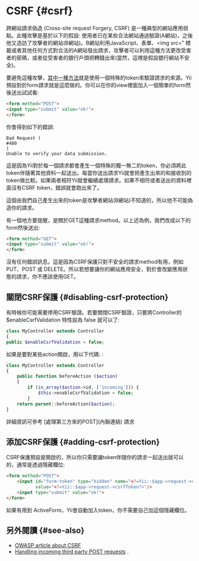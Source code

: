 # CSRF {#csrf}

跨網站請求偽造 \(Cross-site request Forgery, CSRF\) 是一種典型的網站應用弱點。此種攻擊是基於以下的假設: 使用者已在某些合法網站通過驗證\(A網站\)，之後他又造訪了攻擊者的網站\(B網站\)。B網站利用JavaScript、表單、&lt;img src=" 標籤或者其他任何方式對合法的A網站發出請求，攻擊者可以利用這種方法更改受害者的密碼，或者從受害者的銀行戶頭把轉錢出來\(當然，這裡是假設銀行網站不安全\)。

要避免這種攻擊，[其中一種方法](https://www.owasp.org/index.php/Cross-Site_Request_Forgery_%28CSRF%29_Prevention_Cheat_Sheet)就是使用一個特殊的token來驗證請求的來源。Yii預設對於form請求就是這麼做的。你可以在你的view裡面加入一個簡單的form然後送出試試看:

```HTML
<form method="POST">
<input type="submit" value="ok!">
</form>
```

你會得到如下的錯誤:

```
Bad Request (
#400
)
Unable to verify your data submission.
```

這是因為Yii對於每一個請求都會產生一個特殊的獨一無二的token，你必須將此token伴隨著其他資料一起送出。每當你送出請求Yii就會把產生出來的和接收到的token做比較。如果兩者相符Yii就會繼續處理請求。如果不相符或者送出的資料裡面沒有CSRF token，錯誤就會跑出來了。

這個由我們自己產生出來的token是攻擊者網站\(B網站\)不知道的，所以他不可能偽造你的請求。

有一個地方要提醒，是關於GET這種請求method。以上述為例，我們改成以下的form然後送出:

```HTML
<form method="GET">
<input type="submit" value="ok!">
</form>
```

沒有任何錯誤訊息。這是因為CSRF保護只對不安全的請求method有用，例如PUT、POST 或 DELETE。所以若想要讓你的網站應用安全，對於會改變應用狀態的請求，你不應該使用GET。

## 關閉CSRF保護 {#disabling-csrf-protection}

有時候你可能需要停用CSRF驗證。若要關閉CSRF驗證，只要將Controller的 $enableCsrfValidation 特性設為 false 就可以了:

```php
class MyController extends Controller
{   
public $enableCsrfValidation = false;
```

如果是要對某些action開啟，用以下代碼: :

```php
class MyController extends Controller
{   
    public function beforeAction ($action)
    {       
        if (in_array($action->id, ['incoming'])) {
            $this->enableCsrfValidation = false;
        }
    return parent::beforeAction($action);
}
```

詳細資訊可參考 \[處理第三方來的POST\]\(內聯連結\) 請求

## 添加CSRF保護 {#adding-csrf-protection}

CSRF保護預設是開啟的，所以你只需要讓token伴隨你的請求一起送出就可以的，通常是透過隱藏欄位:

```HTML
<form method="POST">
    <input id="form-token" type="hidden" name="<?=Yii::$app->request->csrfParam?>" 
           value="<?=Yii::$app->request->csrfToken?>"/>
    <input type="submit" value="ok!">
</form>
```

如果有用到 ActiveForm，Yii會自動加入token，你不需要自己加這個隱藏欄位。

## 另外閱讀 {#see-also}

* [OWASP article about CSRF](https://www.owasp.org/index.php/Cross-Site_Request_Forgery_%28CSRF%29_Prevention_Cheat_Sheet)
* [Handling incoming third party POST requests](https://yii2-cookbook.readthedocs.io/incoming-post/)
  .



